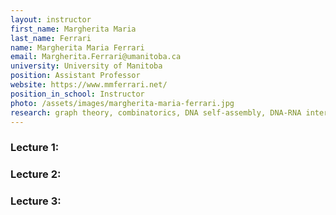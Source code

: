 ```yaml
---
layout: instructor
first_name: Margherita Maria
last_name: Ferrari
name: Margherita Maria Ferrari
email: Margherita.Ferrari@umanitoba.ca
university: University of Manitoba
position: Assistant Professor
website: https://www.mmferrari.net/
position_in_school: Instructor
photo: /assets/images/margherita-maria-ferrari.jpg
research: graph theory, combinatorics, DNA self-assembly, DNA-RNA interactions
---
```


### Lecture 1:

### Lecture 2:

### Lecture 3: